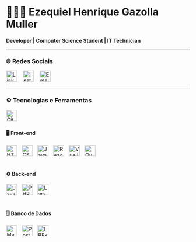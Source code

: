 # 👨🏻‍💻 Ezequiel Henrique Gazolla Muller

**Developer | Computer Science Student | IT Technician**

---

### 🌐 Redes Sociais

[<img src="https://cdn.jsdelivr.net/gh/devicons/devicon/icons/linkedin/linkedin-original.svg" width="30px" title="LinkedIn"/>](https://www.linkedin.com/in/ezequielhgmuller/)
&nbsp;&nbsp;
[<img src="https://cdn.jsdelivr.net/gh/devicons/devicon/icons/instagram/instagram-original.svg" width="30px" title="Instagram"/>](https://www.instagram.com/ezequielmuller__)
&nbsp;&nbsp;
[<img src="https://cdn-icons-png.flaticon.com/512/732/732200.png" width="30px" title="Email"/>](mailto:zikimuller017@gmail.com)

---

### ⚙️ Tecnologias e Ferramentas

<img align="left" alt="Git" title="Git" width="30px" style="padding-right:10px;" src="https://cdn.jsdelivr.net/gh/devicons/devicon@latest/icons/git/git-original.svg"/>

<br/><br/>

#### 🖥️ Front-end

<img align="left" alt="HTML" title="HTML" width="30px" style="padding-right:10px;" src="https://cdn.jsdelivr.net/gh/devicons/devicon@latest/icons/html5/html5-original.svg"/>
<img align="left" alt="CSS" title="CSS" width="30px" style="padding-right:10px;" src="https://cdn.jsdelivr.net/gh/devicons/devicon@latest/icons/css3/css3-original.svg"/>
<img align="left" alt="JavaScript" title="JavaScript" width="30px" style="padding-right:10px;" src="https://cdn.jsdelivr.net/gh/devicons/devicon@latest/icons/javascript/javascript-original.svg"/>
<img align="left" alt="React" title="React (em aprendizado)" width="30px" style="padding-right:10px;" src="https://cdn.jsdelivr.net/gh/devicons/devicon@latest/icons/react/react-original.svg"/>
<img align="left" alt="Vue.js" title="Vue.js" width="30px" style="padding-right:10px;" src="https://cdn.jsdelivr.net/gh/devicons/devicon@latest/icons/vuejs/vuejs-original.svg"/>
<img align="left" alt="Quasar" title="Quasar Framework" width="30px" style="padding-right:10px;" src="https://cdn.jsdelivr.net/gh/devicons/devicon/icons/quasar/quasar-original.svg"/>

<br/><br/><br/>

#### ⚙️ Back-end

<img align="left" alt="Java" title="Java" width="30px" style="padding-right:10px;" src="https://cdn.jsdelivr.net/gh/devicons/devicon@latest/icons/java/java-original.svg"/>
<img align="left" alt="PHP" title="PHP" width="30px" style="padding-right:10px;" src="https://cdn.jsdelivr.net/gh/devicons/devicon@latest/icons/php/php-original.svg"/>
<img align="left" alt="Laravel" title="Laravel (noções básicas)" width="30px" style="padding-right:10px;" src="https://cdn.jsdelivr.net/gh/devicons/devicon@latest/icons/laravel/laravel-original.svg"/>

<br/><br/><br/>

#### 🗄️ Banco de Dados

<img align="left" alt="MySQL" title="MySQL" width="30px" style="padding-right:10px;" src="https://cdn.jsdelivr.net/gh/devicons/devicon@latest/icons/mysql/mysql-original.svg"/>
<img align="left" alt="PostgreSQL" title="PostgreSQL" width="30px" style="padding-right:10px;" src="https://cdn.jsdelivr.net/gh/devicons/devicon@latest/icons/postgresql/postgresql-original.svg"/>
<img align="left" alt="IBExpert" title="IBExpert" width="30px" style="padding-right:10px;" src="https://upload.wikimedia.org/wikipedia/commons/9/9f/IBExpert_logo.png"/>

<br/><br/><br/>
